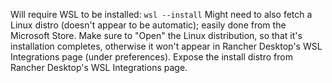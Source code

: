Will require WSL to be installed: `wsl --install`
Might need to also fetch a Linux distro (doesn't appear to be automatic); easily done from the Microsoft Store.
Make sure to "Open" the Linux distribution, so that it's installation completes, otherwise it won't appear in Rancher Desktop's WSL Integrations page (under preferences).
Expose the install distro from Rancher Desktop's WSL Integrations page.

